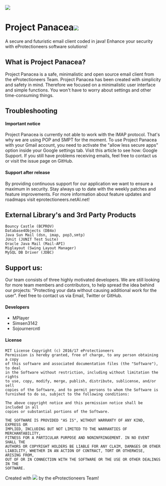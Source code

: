 ![](http://img5.fotos-hochladen.net/uploads/ppcalg6q9htkwd.png)

# Project Panacea![](https://avatars1.githubusercontent.com/u/23667401?v=3&s=30)
A secure and futuristic email client coded in java! Enhance your security with eProtectioneers software solutions!

## What is Project Panacea?
Project Panacea is a safe, minimalistic and open source email client from the eProtectioneers Team. Project Panacea has been created with simplicity and safety in mind. Therefore we focused on a minimalistic user interface and simple functions. You won't have to worry about settings and other time-consuming things.

## Troubleshooting

#### Important notice
Project Panacea is currently not able to work with the IMAP protocol. That's why we are using POP and SMPT for the moment. To use Project Panacea with your Gmail account, you need to activate the "allow less secure apps" option inside your Google settings tab. Visit this article to see how: Google Support. If you still have problems receiving emails, feel free to contact us or visit the issue page on GitHub.

#### Support after release
By providing continuous support for our application we want to ensure a maximum in security. Stay always up to date with the weekly patches and feature improvements. For more information about feature updates and roadmaps visit eprotectioneers.netAI.net!

## External Library's and 3rd Party Products

	Bouncy Castle (BCPROV)
	Database4Objects (DB4o)
	Java Sun Mail (dsn, imap, pop3,smtp)
	JUnit (JUNIT Test Suite)
	Oracle Java Mail (Mail-API)
	Miglayout (Swing Layout Manager)
	MySQL DB Driver (JDBC)

## Support us:
Our team consists of three highly motivated developers. We are still looking for more team members and contributors, to help spread the idea behind our projects: "Protecting your data without causing additional work for the user". Feel free to contact us via Email, Twitter or GitHub.
#### Developers
* MPlayer
* Simsen3142
* Sojournercntl

#### License
```
MIT License Copyright (c) 2016/17 eProtectioneers
Permission is hereby granted, free of charge, to any person obtaining a copy
of this software and associated documentation files (the "Software"), to deal
in the Software without restriction, including without limitation the rights
to use, copy, modify, merge, publish, distribute, sublicense, and/or sell
copies of the Software, and to permit persons to whom the Software is
furnished to do so, subject to the following conditions:

The above copyright notice and this permission notice shall be included in all
copies or substantial portions of the Software.

THE SOFTWARE IS PROVIDED "AS IS", WITHOUT WARRANTY OF ANY KIND, EXPRESS OR
IMPLIED, INCLUDING BUT NOT LIMITED TO THE WARRANTIES OF MERCHANTABILITY,
FITNESS FOR A PARTICULAR PURPOSE AND NONINFRINGEMENT. IN NO EVENT SHALL THE
AUTHORS OR COPYRIGHT HOLDERS BE LIABLE FOR ANY CLAIM, DAMAGES OR OTHER
LIABILITY, WHETHER IN AN ACTION OF CONTRACT, TORT OR OTHERWISE, ARISING FROM,
OUT OF OR IN CONNECTION WITH THE SOFTWARE OR THE USE OR OTHER DEALINGS IN THE
SOFTWARE.
```



Created with ![](https://avatars1.githubusercontent.com/u/23667401?v=3&s=15)  by the eProtectioneers Team!
